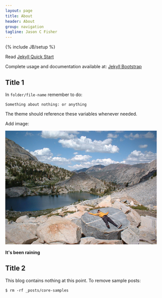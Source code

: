 ```yaml
---
layout: page
title: About
header: About
group: navigation
tagline: Jason C Fisher
---
```

{% include JB/setup %}

Read [Jekyll Quick Start](http://jekyllbootstrap.com/usage/jekyll-quick-start.html)

Complete usage and documentation available at: [Jekyll Bootstrap](http://jekyllbootstrap.com)

## Title 1

In `folder/file-name` remember to do:

    Something about nothing: or anything

The theme should reference these variables whenever needed.

Add image:
<div class="image_and_caption">
  <p><img src="/images/tower_lake.jpg" alt="tower_lake" title="Tower Lake"/></p>
  <b>It's been raining</b>
</div>

## Title 2

This blog contains nothing at this point. To remove sample posts:

    $ rm -rf _posts/core-samples
